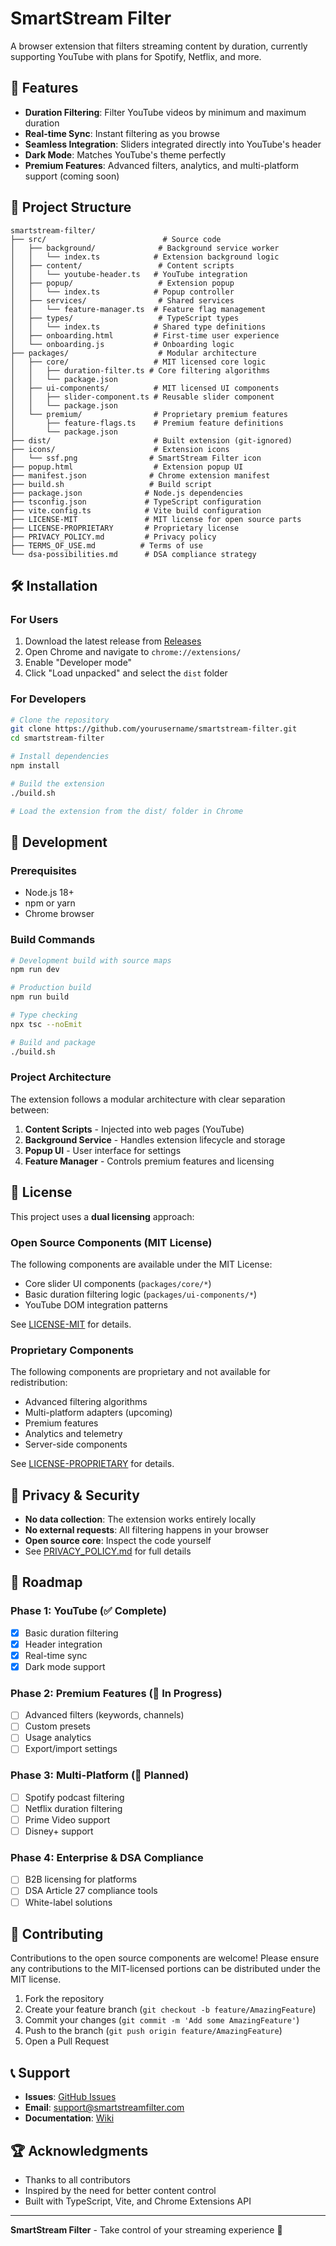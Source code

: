 # SmartStream Filter

A browser extension that filters streaming content by duration, currently supporting YouTube with plans for Spotify, Netflix, and more.

## 🚀 Features

- **Duration Filtering**: Filter YouTube videos by minimum and maximum duration
- **Real-time Sync**: Instant filtering as you browse
- **Seamless Integration**: Sliders integrated directly into YouTube's header
- **Dark Mode**: Matches YouTube's theme perfectly
- **Premium Features**: Advanced filters, analytics, and multi-platform support (coming soon)

## 📁 Project Structure

```
smartstream-filter/
├── src/                          # Source code
│   ├── background/              # Background service worker
│   │   └── index.ts            # Extension background logic
│   ├── content/                 # Content scripts
│   │   └── youtube-header.ts   # YouTube integration
│   ├── popup/                   # Extension popup
│   │   └── index.ts            # Popup controller
│   ├── services/                # Shared services
│   │   └── feature-manager.ts  # Feature flag management
│   ├── types/                   # TypeScript types
│   │   └── index.ts            # Shared type definitions
│   ├── onboarding.html         # First-time user experience
│   └── onboarding.js           # Onboarding logic
├── packages/                    # Modular architecture
│   ├── core/                   # MIT licensed core logic
│   │   ├── duration-filter.ts # Core filtering algorithms
│   │   └── package.json
│   ├── ui-components/          # MIT licensed UI components
│   │   ├── slider-component.ts # Reusable slider component
│   │   └── package.json
│   └── premium/                # Proprietary premium features
│       ├── feature-flags.ts    # Premium feature definitions
│       └── package.json
├── dist/                       # Built extension (git-ignored)
├── icons/                      # Extension icons
│   └── ssf.png                # SmartStream Filter icon
├── popup.html                  # Extension popup UI
├── manifest.json              # Chrome extension manifest
├── build.sh                   # Build script
├── package.json              # Node.js dependencies
├── tsconfig.json             # TypeScript configuration
├── vite.config.ts            # Vite build configuration
├── LICENSE-MIT               # MIT license for open source parts
├── LICENSE-PROPRIETARY       # Proprietary license
├── PRIVACY_POLICY.md         # Privacy policy
├── TERMS_OF_USE.md          # Terms of use
└── dsa-possibilities.md      # DSA compliance strategy

```

## 🛠️ Installation

### For Users
1. Download the latest release from [Releases](https://github.com/yourusername/smartstream-filter/releases)
2. Open Chrome and navigate to `chrome://extensions/`
3. Enable "Developer mode"
4. Click "Load unpacked" and select the `dist` folder

### For Developers
```bash
# Clone the repository
git clone https://github.com/yourusername/smartstream-filter.git
cd smartstream-filter

# Install dependencies
npm install

# Build the extension
./build.sh

# Load the extension from the dist/ folder in Chrome
```

## 🔧 Development

### Prerequisites
- Node.js 18+
- npm or yarn
- Chrome browser

### Build Commands
```bash
# Development build with source maps
npm run dev

# Production build
npm run build

# Type checking
npx tsc --noEmit

# Build and package
./build.sh
```

### Project Architecture

The extension follows a modular architecture with clear separation between:

1. **Content Scripts** - Injected into web pages (YouTube)
2. **Background Service** - Handles extension lifecycle and storage
3. **Popup UI** - User interface for settings
4. **Feature Manager** - Controls premium features and licensing

## 📜 License

This project uses a **dual licensing** approach:

### Open Source Components (MIT License)
The following components are available under the MIT License:
- Core slider UI components (`packages/core/*`)
- Basic duration filtering logic (`packages/ui-components/*`)
- YouTube DOM integration patterns

See [LICENSE-MIT](LICENSE-MIT) for details.

### Proprietary Components
The following components are proprietary and not available for redistribution:
- Advanced filtering algorithms
- Multi-platform adapters (upcoming)
- Premium features
- Analytics and telemetry
- Server-side components

See [LICENSE-PROPRIETARY](LICENSE-PROPRIETARY) for details.

## 🔐 Privacy & Security

- **No data collection**: The extension works entirely locally
- **No external requests**: All filtering happens in your browser
- **Open source core**: Inspect the code yourself
- See [PRIVACY_POLICY.md](PRIVACY_POLICY.md) for full details

## 🚦 Roadmap

### Phase 1: YouTube (✅ Complete)
- [x] Basic duration filtering
- [x] Header integration
- [x] Real-time sync
- [x] Dark mode support

### Phase 2: Premium Features (🚧 In Progress)
- [ ] Advanced filters (keywords, channels)
- [ ] Custom presets
- [ ] Usage analytics
- [ ] Export/import settings

### Phase 3: Multi-Platform (📅 Planned)
- [ ] Spotify podcast filtering
- [ ] Netflix duration filtering
- [ ] Prime Video support
- [ ] Disney+ support

### Phase 4: Enterprise & DSA Compliance
- [ ] B2B licensing for platforms
- [ ] DSA Article 27 compliance tools
- [ ] White-label solutions

## 🤝 Contributing

Contributions to the open source components are welcome! Please ensure any contributions to the MIT-licensed portions can be distributed under the MIT license.

1. Fork the repository
2. Create your feature branch (`git checkout -b feature/AmazingFeature`)
3. Commit your changes (`git commit -m 'Add some AmazingFeature'`)
4. Push to the branch (`git push origin feature/AmazingFeature`)
5. Open a Pull Request

## 📞 Support

- **Issues**: [GitHub Issues](https://github.com/yourusername/smartstream-filter/issues)
- **Email**: support@smartstreamfilter.com
- **Documentation**: [Wiki](https://github.com/yourusername/smartstream-filter/wiki)

## 🏆 Acknowledgments

- Thanks to all contributors
- Inspired by the need for better content control
- Built with TypeScript, Vite, and Chrome Extensions API

---

**SmartStream Filter** - Take control of your streaming experience 🎯